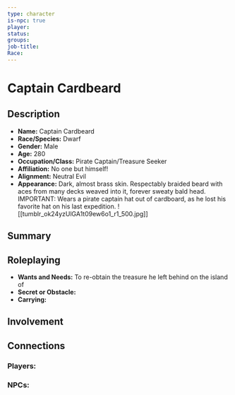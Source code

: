 ```yaml
---
type: character
is-npc: true
player: 
status: 
groups: 
job-title: 
Race:
---
```

# Captain Cardbeard

## Description
- **Name:** Captain Cardbeard
- **Race/Species:** Dwarf
- **Gender:** Male
- **Age:** 280
- **Occupation/Class:** Pirate Captain/Treasure Seeker
- **Affiliation:** No one but himself!
- **Alignment:** Neutral Evil
- **Appearance:** Dark, almost brass skin. Respectably braided beard with aces from many decks weaved into it, forever sweaty bald head. IMPORTANT: Wears a pirate captain hat out of cardboard, as he lost his favorite hat on his last expedition.
![[tumblr_ok24yzUlGA1t09ew6o1_r1_500.jpg]]
## Summary


## Roleplaying
 - **Wants and Needs:** To re-obtain the treasure he left behind on the island of 
 - **Secret or Obstacle:**
 - **Carrying:**


## Involvement


## Connections


### Players:


### NPCs:


